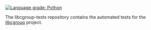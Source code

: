 [![Language grade: Python](https://img.shields.io/lgtm/grade/python/g/libcgroup/libcgroup-tests.svg?logo=lgtm&logoWidth=18)](https://lgtm.com/projects/g/libcgroup/libcgroup-tests/alerts/?mode=list)

The libcgroup-tests repository contains the automated tests for the
[libcgroup](https://github.com/libcgroup/libcgroup) project.
